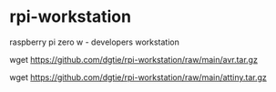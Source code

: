 # rpi-workstation
raspberry pi zero w - developers workstation

wget https://github.com/dgtie/rpi-workstation/raw/main/avr.tar.gz

wget https://github.com/dgtie/rpi-workstation/raw/main/attiny.tar.gz
